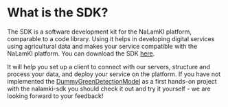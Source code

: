 # What is the SDK? 

The SDK is a software development kit for the NaLamKI platform, comparable to a code library. Using it helps in developing digital services using agricultural data and makes your service compatible with the NaLamKI platform. You can download the SDK [here](https://github.com/NaLamKI/SDK).

It will help you set up a client to connect with our servers, structure and process your data, and deploy your service on the platform. If you have not implemented the [DummyGreenDetectionModel](/docs/getting-started/starterkit.md) as a first hands-on project with the nalamki-sdk you should check it out and try it yourself - we are looking forward to your feedback! 
